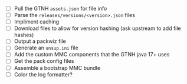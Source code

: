 - [ ] Pull the GTNH `assets.json` for file info
- [ ] Parse the `releases/versions/<version>.json` files
- [ ] Impliment caching
- [ ] Download files to allow for version hashing (ask upstream to add file hashes)
- [ ] Output a packwiz file
- [ ] Generate an `unsup.ini` file
- [ ] Add the custom MMC components that the GTNH java 17+ uses
- [ ] Get the pack config files
- [ ] Assemble a bootstrap MMC bundle
- [ ] Color the log formatter?